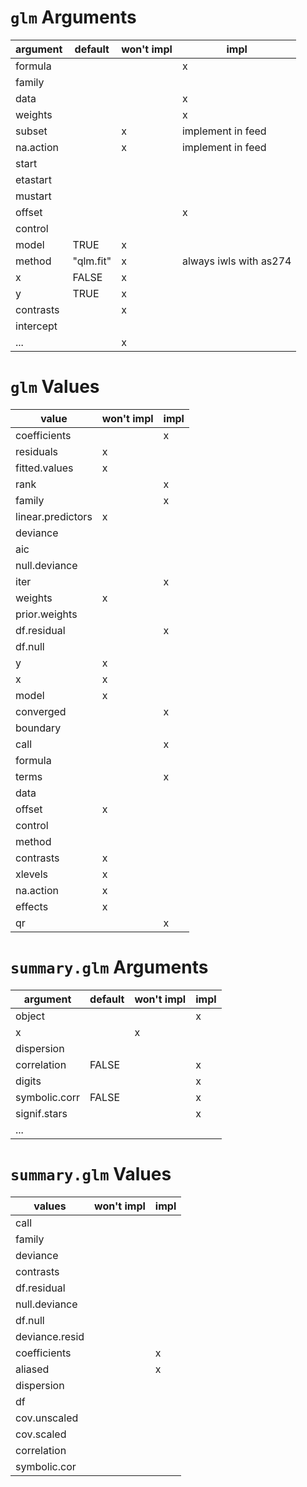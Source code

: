 # `glm` Arguments

argument|default|won't impl|impl
---|---|---|---
formula|||x|
family|||
data|||x|
weights|||x|
subset||x|implement in feed
na.action||x|implement in feed
start|||
etastart|||
mustart|||
offset|||x|
control|||
model|TRUE|x||
method|"qlm.fit"|x|always iwls with as274
x|FALSE|x||
y|TRUE|x||
contrasts||x||
intercept|||
...||x||


# `glm` Values

value|won't impl|impl
---|---|---
coefficients||x
residuals|x|
fitted.values|x|
rank||x
family||x
linear.predictors|x|
deviance||
aic||
null.deviance||
iter||x
weights|x|
prior.weights||
df.residual||x
df.null||
y|x|
x|x|
model|x|
converged||x
boundary||
call||x
formula||
terms||x
data||
offset|x|
control||
method||
contrasts|x|
xlevels|x|
na.action|x|
effects|x|
qr||x


# `summary.glm` Arguments

argument|default|won't impl|impl
---|---|---|---
object|||x
x||x|
dispersion|||
correlation|FALSE||x
digits|||x
symbolic.corr|FALSE||x
signif.stars|||x
...|||


# `summary.glm` Values

values|won't impl|impl
---|---|---
call||
family||
deviance||
contrasts||
df.residual||
null.deviance||
df.null||
deviance.resid||
coefficients||x
aliased||x
dispersion||
df||
cov.unscaled||
cov.scaled||
correlation||
symbolic.cor||
